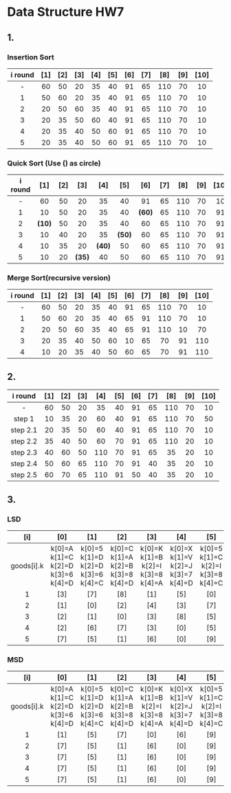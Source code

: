 # Data Structure HW7

## 1.

### Insertion Sort

| i round | [1] | [2] | [3] | [4] | [5] | [6] | [7] | [8] | [9] | [10] |
| :-----: | :-: | :-: | :-: | :-: | :-: | :-: | :-: | :-: | :-: | :--: |
|    -    | 60  | 50  | 20  | 35  | 40  | 91  | 65  | 110 | 70  |  10  |
|    1    | 50  | 60  | 20  | 35  | 40  | 91  | 65  | 110 | 70  |  10  |
|    2    | 20  | 50  | 60  | 35  | 40  | 91  | 65  | 110 | 70  |  10  |
|    3    | 20  | 35  | 50  | 60  | 40  | 91  | 65  | 110 | 70  |  10  |
|    4    | 20  | 35  | 40  | 50  | 60  | 91  | 65  | 110 | 70  |  10  |
|    5    | 20  | 35  | 40  | 50  | 60  | 91  | 65  | 110 | 70  |  10  |

### Quick Sort (Use () as circle)

| i round |   [1]    | [2] |   [3]    |   [4]    |   [5]    |   [6]    | [7] | [8] | [9] | [10] |
| :-----: | :------: | :-: | :------: | :------: | :------: | :------: | :-: | :-: | :-: | :--: |
|    -    |    60    | 50  |    20    |    35    |    40    |    91    | 65  | 110 | 70  |  10  |
|    1    |    10    | 50  |    20    |    35    |    40    | **(60)** | 65  | 110 | 70  |  91  |
|    2    | **(10)** | 50  |    20    |    35    |    40    |    60    | 65  | 110 | 70  |  91  |
|    3    |    10    | 40  |    20    |    35    | **(50)** |    60    | 65  | 110 | 70  |  91  |
|    4    |    10    | 35  |    20    | **(40)** |    50    |    60    | 65  | 110 | 70  |  91  |
|    5    |    10    | 20  | **(35)** |    40    |    50    |    60    | 65  | 110 | 70  |  91  |

### Merge Sort(recursive version)

| i round | [1] | [2] | [3] | [4] | [5] | [6] | [7] | [8] | [9] | [10] |
| :-----: | :-: | :-: | :-: | :-: | :-: | :-: | :-: | :-: | :-: | :--: |
|    -    | 60  | 50  | 20  | 35  | 40  | 91  | 65  | 110 | 70  |  10  |
|    1    | 50  | 60  | 20  | 35  | 40  | 65  | 91  | 110 | 70  |  10  |
|    2    | 20  | 50  | 60  | 35  | 40  | 65  | 91  | 110 | 10  |  70  |
|    3    | 20  | 35  | 40  | 50  | 60  | 10  | 65  | 70  | 91  | 110  |
|    4    | 10  | 20  | 35  | 40  | 50  | 60  | 65  | 70  | 91  | 110  |

## 2.

| i round  | [1] | [2] | [3] | [4] | [5] | [6] | [7] | [8] | [9] | [10] |
| :------: | :-: | :-: | :-: | :-: | :-: | :-: | :-: | :-: | :-: | :--: |
|    -     | 60  | 50  | 20  | 35  | 40  | 91  | 65  | 110 | 70  |  10  |
|  step 1  | 10  | 35  | 20  | 60  | 40  | 91  | 65  | 110 | 70  |  50  |
| step 2.1 | 20  | 35  | 50  | 60  | 40  | 91  | 65  | 110 | 70  |  10  |
| step 2.2 | 35  | 40  | 50  | 60  | 70  | 91  | 65  | 110 | 20  |  10  |
| step 2.3 | 40  | 60  | 50  | 110 | 70  | 91  | 65  | 35  | 20  |  10  |
| step 2.4 | 50  | 60  | 65  | 110 | 70  | 91  | 40  | 35  | 20  |  10  |
| step 2.5 | 60  | 70  | 65  | 110 | 91  | 50  | 40  | 35  | 20  |  10  |

## 3.

### LSD

|    [i]     |                [0]                 |                [1]                 |                [2]                 |                [3]                 |                [4]                 |                [5]                 |                [6]                 |                [7]                 |                [8]                 |                [9]                 |
| :--------: | :--------------------------------: | :--------------------------------: | :--------------------------------: | :--------------------------------: | :--------------------------------: | :--------------------------------: | :--------------------------------: | :--------------------------------: | :--------------------------------: | :--------------------------------: |
| goods[i].k | k[0]=A k[1]=C k[2]=D k[3]=6 k[4]=D | k[0]=5 k[1]=D k[2]=D k[3]=6 k[4]=C | k[0]=C k[1]=A k[2]=B k[3]=8 k[4]=D | k[0]=K k[1]=B k[2]=I k[3]=8 k[4]=A | k[0]=X k[1]=V k[2]=J k[3]=7 k[4]=D | k[0]=5 k[1]=C k[2]=I k[3]=8 k[4]=C | k[0]=A k[1]=A k[2]=I k[3]=9 k[4]=D | k[0]=5 k[1]=A k[2]=J k[3]=8 k[4]=A | k[0]=K k[1]=V k[2]=I k[3]=8 k[4]=A | k[0]=B k[1]=C k[2]=J k[3]=9 k[4]=D |
|     1      |                [3]                 |                [7]                 |                [8]                 |                [1]                 |                [5]                 |                [0]                 |                [2]                 |                [4]                 |                [6]                 |                [9]                 |
|     2      |                [1]                 |                [0]                 |                [2]                 |                [4]                 |                [3]                 |                [7]                 |                [8]                 |                [5]                 |                [6]                 |                [9]                 |
|     3      |                [2]                 |                [1]                 |                [0]                 |                [3]                 |                [8]                 |                [5]                 |                [6]                 |                [4]                 |                [7]                 |                [9]                 |
|     4      |                [2]                 |                [6]                 |                [7]                 |                [3]                 |                [0]                 |                [5]                 |                [9]                 |                [1]                 |                [8]                 |                [4]                 |
|     5      |                [7]                 |                [5]                 |                [1]                 |                [6]                 |                [0]                 |                [9]                 |                [2]                 |                [3]                 |                [8]                 |                [4]                 |

### MSD

|    [i]     |                [0]                 |                [1]                 |                [2]                 |                [3]                 |                [4]                 |                [5]                 |                [6]                 |                [7]                 |                [8]                 |                [9]                 |
| :--------: | :--------------------------------: | :--------------------------------: | :--------------------------------: | :--------------------------------: | :--------------------------------: | :--------------------------------: | :--------------------------------: | :--------------------------------: | :--------------------------------: | :--------------------------------: |
| goods[i].k | k[0]=A k[1]=C k[2]=D k[3]=6 k[4]=D | k[0]=5 k[1]=D k[2]=D k[3]=6 k[4]=C | k[0]=C k[1]=A k[2]=B k[3]=8 k[4]=D | k[0]=K k[1]=B k[2]=I k[3]=8 k[4]=A | k[0]=X k[1]=V k[2]=J k[3]=7 k[4]=D | k[0]=5 k[1]=C k[2]=I k[3]=8 k[4]=C | k[0]=A k[1]=A k[2]=I k[3]=9 k[4]=D | k[0]=5 k[1]=A k[2]=J k[3]=8 k[4]=A | k[0]=K k[1]=V k[2]=I k[3]=8 k[4]=A | k[0]=B k[1]=C k[2]=J k[3]=9 k[4]=D |
|     1      |                [1]                 |                [5]                 |                [7]                 |                [0]                 |                [6]                 |                [9]                 |                [2]                 |                [3]                 |                [8]                 |                [4]                 |
|     2      |                [7]                 |                [5]                 |                [1]                 |                [6]                 |                [0]                 |                [9]                 |                [2]                 |                [3]                 |                [8]                 |                [4]                 |
|     3      |                [7]                 |                [5]                 |                [1]                 |                [6]                 |                [0]                 |                [9]                 |                [2]                 |                [3]                 |                [8]                 |                [4]                 |
|     4      |                [7]                 |                [5]                 |                [1]                 |                [6]                 |                [0]                 |                [9]                 |                [2]                 |                [3]                 |                [8]                 |                [4]                 |
|     5      |                [7]                 |                [5]                 |                [1]                 |                [6]                 |                [0]                 |                [9]                 |                [2]                 |                [3]                 |                [8]                 |                [4]                 |
